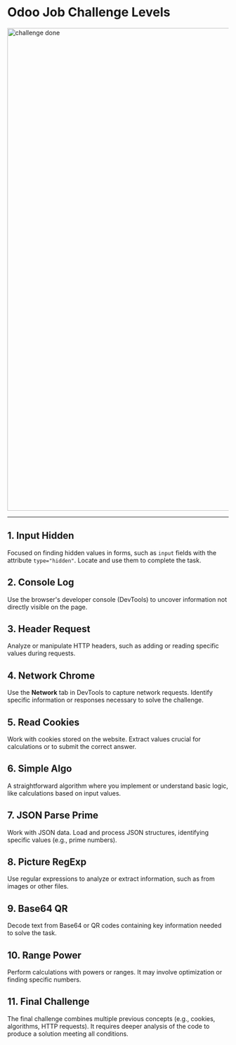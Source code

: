 # Odoo Job Challenge Levels
<img width="1096" alt="challenge done" src="https://github.com/user-attachments/assets/6065f03b-09ac-4bd0-a333-3f8724509ba4" />

---

## 1. Input Hidden
Focused on finding hidden values in forms, such as `input` fields with the attribute `type="hidden"`. Locate and use them to complete the task.

## 2. Console Log
Use the browser's developer console (DevTools) to uncover information not directly visible on the page.

## 3. Header Request
Analyze or manipulate HTTP headers, such as adding or reading specific values during requests.

## 4. Network Chrome
Use the **Network** tab in DevTools to capture network requests. Identify specific information or responses necessary to solve the challenge.

## 5. Read Cookies
Work with cookies stored on the website. Extract values crucial for calculations or to submit the correct answer.

## 6. Simple Algo
A straightforward algorithm where you implement or understand basic logic, like calculations based on input values.

## 7. JSON Parse Prime
Work with JSON data. Load and process JSON structures, identifying specific values (e.g., prime numbers).

## 8. Picture RegExp
Use regular expressions to analyze or extract information, such as from images or other files.

## 9. Base64 QR
Decode text from Base64 or QR codes containing key information needed to solve the task.

## 10. Range Power
Perform calculations with powers or ranges. It may involve optimization or finding specific numbers.

## 11. Final Challenge
The final challenge combines multiple previous concepts (e.g., cookies, algorithms, HTTP requests). It requires deeper analysis of the code to produce a solution meeting all conditions.



